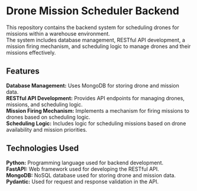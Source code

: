 # Drone Mission Scheduler Backend  
This repository contains the backend system for scheduling drones for missions within a warehouse environment.  
The system includes database management, RESTful API development, a mission firing mechanism, and scheduling logic to manage drones and their missions effectively.  

## Features  
**Database Management:** Uses MongoDB for storing drone and mission data.  
**RESTful API Development:** Provides API endpoints for managing drones, missions, and scheduling logic.  
**Mission Firing Mechanism:** Implements a mechanism for firing missions to drones based on scheduling logic.  
**Scheduling Logic:** Includes logic for scheduling missions based on drone availability and mission priorities.  
    
## Technologies Used  
**Python:** Programming language used for backend development.  
**FastAPI:** Web framework used for developing the RESTful API.  
**MongoDB:** NoSQL database used for storing drone and mission data.  
**Pydantic:** Used for request and response validation in the API.  
